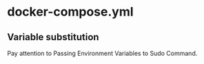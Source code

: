 # docker-compose.yml

## Variable substitution

Pay attention to Passing Environment Variables to Sudo Command.


